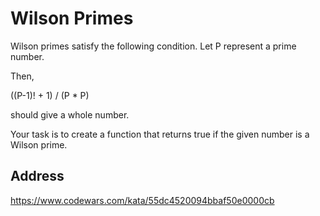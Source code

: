 # Wilson Primes
Wilson primes satisfy the following condition. Let P represent a prime number.

Then,

((P-1)! + 1) / (P * P)

should give a whole number.

Your task is to create a function that returns true if the given number is a Wilson prime.

## Address
https://www.codewars.com/kata/55dc4520094bbaf50e0000cb